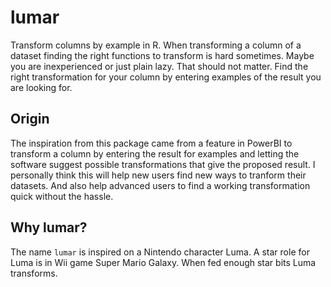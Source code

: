 # lumar
Transform columns by example in R. When transforming a column of a dataset finding the right functions to transform is hard sometimes. Maybe you are inexperienced or just plain lazy. That should not matter. Find the right transformation for your column by entering examples of the result you are looking for. 

## Origin
The inspiration from this package came from a feature in PowerBI to transform a column by entering the result for examples and letting the software suggest possible transformations that give the proposed result. I personally think this will help new users find new ways to tranform their datasets. And also help advanced users to find a working transformation quick without the hassle.

## Why lumar?
The name `lumar` is inspired on a Nintendo character Luma. A star role for Luma is in Wii game Super Mario Galaxy. When fed enough star bits Luma transforms. 

